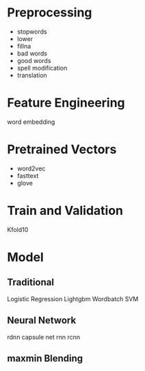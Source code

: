 
# Preprocessing
- stopwords
- lower
- fillna
- bad words
- good words
- spell modification 
- translation

# Feature Engineering
word embedding


# Pretrained Vectors
- word2vec
- fasttext
- glove

# Train and Validation
Kfold10

# Model
## Traditional 
Logistic Regression
Lightgbm
Wordbatch
SVM

## Neural Network
rdnn 
capsule net 
rnn
rcnn

## maxmin Blending

